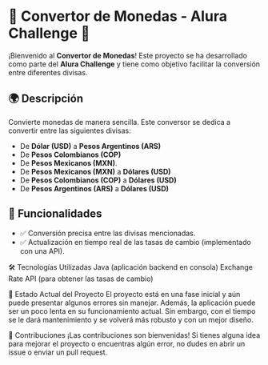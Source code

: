 # 🌟 Convertor de Monedas - Alura Challenge 🌟

¡Bienvenido al **Convertor de Monedas**! Este proyecto se ha desarrollado como parte del **Alura Challenge** y tiene como objetivo facilitar la conversión entre diferentes divisas.

## 🌍 Descripción

Convierte monedas de manera sencilla. Este conversor se dedica a convertir entre las siguientes divisas:

- De **Dólar (USD)** a **Pesos Argentinos (ARS)**
- De **Pesos Colombianos (COP)**
- De **Pesos Mexicanos (MXN)**.
- De **Pesos Mexicanos (MXN)** a **Dólares (USD)**
- De **Pesos Colombianos (COP)** a **Dólares (USD)**
- De **Pesos Argentinos (ARS)** a **Dólares (USD)**

## 🚀 Funcionalidades

- ✅ Conversión precisa entre las divisas mencionadas.
- ✅ Actualización en tiempo real de las tasas de cambio (implementado con una API).

🛠️ Tecnologías Utilizadas
Java (aplicación backend en consola)
Exchange Rate API (para obtener las tasas de cambio)

🚧 Estado Actual del Proyecto
El proyecto está en una fase inicial y aún puede presentar algunos errores sin manejar. Además, la aplicación puede ser un poco lenta en su funcionamiento actual. Sin embargo, con el tiempo se le dará mantenimiento y se volverá más robusto y con un mejor diseño.

🤝 Contribuciones
¡Las contribuciones son bienvenidas! Si tienes alguna idea para mejorar el proyecto o encuentras algún error, no dudes en abrir un issue o enviar un pull request.
